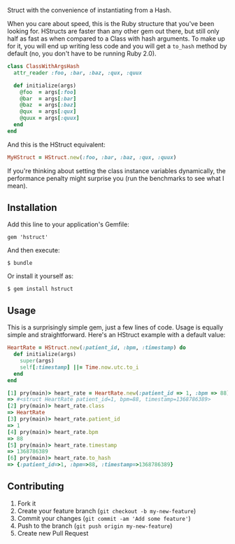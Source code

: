 Struct with the convenience of instantiating from a Hash.

When you care about speed, this is the Ruby structure that you've been
looking for. HStructs are faster than any other gem out there, but still
only half as fast as when compared to a Class with hash arguments.
To make up for it, you will end up writing less code and you will get
a `to_hash` method by default (no, you don't have to be running Ruby 2.0).

```ruby
class ClassWithArgsHash
  attr_reader :foo, :bar, :baz, :qux, :quux

  def initialize(args)
    @foo  = args[:foo]
    @bar  = args[:bar]
    @baz  = args[:baz]
    @qux  = args[:qux]
    @quux = args[:quux]
  end
end

```

And this is the HStruct equivalent:

```ruby
MyHStruct = HStruct.new(:foo, :bar, :baz, :qux, :quux)
```

If you're thinking about setting the class instance variables
dynamically, the performance penalty might surprise you (run the
benchmarks to see what I mean).

## Installation

Add this line to your application's Gemfile:

    gem 'hstruct'

And then execute:

    $ bundle

Or install it yourself as:

    $ gem install hstruct

## Usage

This is a surprisingly simple gem, just a few lines of code. Usage is
equally simple and straightforward. Here's an HStruct example with a
default value:

```ruby
HeartRate = HStruct.new(:patient_id, :bpm, :timestamp) do
  def initialize(args)
    super(args)
    self[:timestamp] ||= Time.now.utc.to_i
  end
end

[1] pry(main)> heart_rate = HeartRate.new(:patient_id => 1, :bpm => 88)
=> #<struct HeartRate patient_id=1, bpm=88, timestamp=1368786389>
[2] pry(main)> heart_rate.class
=> HeartRate
[3] pry(main)> heart_rate.patient_id
=> 1
[4] pry(main)> heart_rate.bpm
=> 88
[5] pry(main)> heart_rate.timestamp
=> 1368786389
[6] pry(main)> heart_rate.to_hash
=> {:patient_id=>1, :bpm=>88, :timestamp=>1368786389}
```

## Contributing

1. Fork it
2. Create your feature branch (`git checkout -b my-new-feature`)
3. Commit your changes (`git commit -am 'Add some feature'`)
4. Push to the branch (`git push origin my-new-feature`)
5. Create new Pull Request
